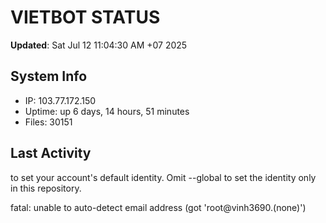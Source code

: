# VIETBOT STATUS
**Updated**: Sat Jul 12 11:04:30 AM +07 2025

## System Info
- IP: 103.77.172.150
- Uptime: up 6 days, 14 hours, 51 minutes
- Files: 30151

## Last Activity

to set your account's default identity.
Omit --global to set the identity only in this repository.

fatal: unable to auto-detect email address (got 'root@vinh3690.(none)')
